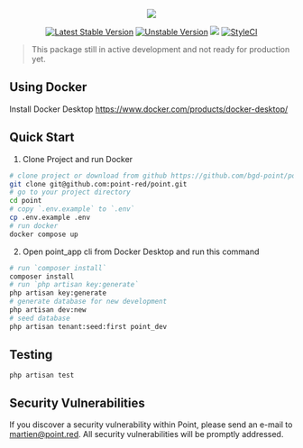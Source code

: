 <p align="center"><img src="https://point-red.github.io/point/_media/logo.svg"></p>

<p align="center">
<a href="https://packagist.org/packages/point-red/point"><img src="https://poser.pugx.org/point-red/point/v/stable.svg" alt="Latest Stable Version"></a>
<a href="https://packagist.org/packages/point-red/point"><img src="https://poser.pugx.org/point-red/point/v/unstable.svg" alt="Unstable Version"></a>
<a class="badge-align" href="https://www.codacy.com/app/martiendt/point?utm_source=github.com&amp;utm_medium=referral&amp;utm_content=point-red/point&amp;utm_campaign=Badge_Grade"><img src="https://api.codacy.com/project/badge/Grade/0beb7ac9c0f04d7484b7159e45ae3414"/></a>
<a href="https://styleci.io/repos/108611909"><img src="https://styleci.io/repos/108611909/shield?branch=master" alt="StyleCI"></a>
</p>

> This package still in active development and not ready for production yet.

## Using Docker

Install Docker Desktop https://www.docker.com/products/docker-desktop/
## Quick Start

1. Clone Project and run Docker
```bash
# clone project or download from github https://github.com/bgd-point/point/archive/refs/heads/alpha1.zip
git clone git@github.com:point-red/point.git
# go to your project directory
cd point
# copy `.env.example` to `.env`
cp .env.example .env
# run docker
docker compose up
```

2. Open point_app cli from Docker Desktop and run this command
```bash
# run `composer install`
composer install
# run `php artisan key:generate`
php artisan key:generate
# generate database for new development
php artisan dev:new
# seed database
php artisan tenant:seed:first point_dev
```

## Testing

```
php artisan test
```

## Security Vulnerabilities

If you discover a security vulnerability within Point, please send an e-mail to martien@point.red. All security vulnerabilities will be promptly addressed.
